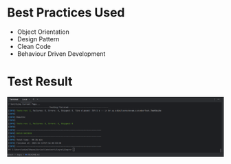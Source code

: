 # Best Practices Used
* Object Orientation <br>
* Design Pattern <br>
* Clean Code <br>
* Behaviour Driven Development <br>

# Test Result
![Screenshot 2025-04-13 172451](https://github.com/edimilsonestevam/labstech/blob/master/ilegra/ilegra/Screenshot%202025-04-13%20172451.png)
                                
